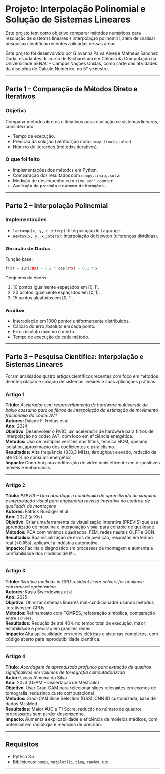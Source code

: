 # Projeto: Interpolação Polinomial e Solução de Sistemas Lineares

Este projeto tem como objetivo comparar métodos numéricos para resolução de sistemas lineares e interpolação polinomial, além de analisar pesquisas científicas recentes aplicadas nessas áreas.

Este projeto foi desenvolvido por Giovanna Paiva Alves e Matheus Sanchez Duda, estudantes do curso de Bacharelado em Ciência da Computação na Universidade SENAC – Campus Nações Unidas, como parte das atividades da disciplina de Cálculo Numérico, no 5° semestre.

---

## Parte 1 – Comparação de Métodos Direto e Iterativos

### Objetivo
Comparar métodos diretos e iterativos para resolução de sistemas lineares, considerando:
- Tempo de execução.
- Precisão da solução (verificação com `numpy.linalg.solve`).
- Número de iterações (métodos iterativos).

### O que foi feito
- Implementações dos métodos em Python.
- Comparação dos resultados com `numpy.linalg.solve`.
- Medição de desempenho com `time.perf_counter`.
- Avaliação da precisão e número de iterações.

---

## Parte 2 – Interpolação Polinomial

### Implementações
- `lagrange(x, y, x_interp)`: Interpolação de Lagrange.
- `newton(x, y, x_interp)`: Interpolação de Newton (diferenças divididas).

### Geração de Dados
Função base:

```python
f(x) = sin(2πx) + 0.2 * cos(4πx) + 0.1 * x
```

Conjuntos de dados:
1. 10 pontos igualmente espaçados em [0, 1].
2. 20 pontos igualmente espaçados em [0, 1].
3. 15 pontos aleatórios em [0, 1].

### Análise
- Interpolação em 1000 pontos uniformemente distribuídos.
- Cálculo do erro absoluto em cada ponto.
- Erro absoluto máximo e médio.
- Tempo de execução de cada método.

---

## Parte 3 – Pesquisa Científica: Interpolação e Sistemas Lineares

Foram analisados quatro artigos científicos recentes com foco em métodos de interpolação e solução de sistemas lineares e suas aplicações práticas.

### Artigo 1  
**Título:** *Acelerador com reaproveitamento de hardware multiversão de baixo consumo para os filtros de interpolação da estimação de movimento fracionária do codec AV1*  
**Autores:** Daiane F. Freitas et al.  
**Ano:** 2024  
**Objetivo:** Desenvolver o RVIC, um acelerador de hardware para filtros de interpolação no codec AV1, com foco em eficiência energética.  
**Métodos:** Uso de múltiplas versões dos filtros, técnica MCM, operand isolation, aproximação dos coeficientes e paralelismo.  
**Resultados:** Alta frequência (833,3 MHz), throughput elevado, redução de até 20% no consumo energético.  
**Impacto:** Contribui para codificação de vídeo mais eficiente em dispositivos móveis e embarcados.

---

### Artigo 2  
**Título:** *PREVIS – Uma abordagem combinada de aprendizado de máquina e interpolação visual para engenharia reversa interativa no controle de qualidade de montagens*  
**Autores:** Patrick Ruediger et al.  
**Ano:** 2022 (arXiv)  
**Objetivo:** Criar uma ferramenta de visualização interativa (PREVIS) que usa aprendizado de máquina e interpolação visual para controle de qualidade.  
**Métodos:** PCA com mínimos quadrados, FEM, redes neurais OLFF e GCN.  
**Resultados:** Boa visualização de erros de predição, respostas em tempo real (<0,05s), aplicável à indústria automotiva.  
**Impacto:** Facilita o diagnóstico em processos de montagem e aumenta a confiabilidade dos modelos de ML.

---

### Artigo 3  
**Título:** *Iterative methods in GPU-resident linear solvers for nonlinear constrained optimization*  
**Autores:** Kasia Świrydowicz et al.  
**Ano:** 2025  
**Objetivo:** Otimizar sistemas lineares mal-condicionados usando métodos iterativos em GPUs.  
**Métodos:** Refinamento com FGMRES, refatoração simbólica, comparação entre solvers.  
**Resultados:** Redução de até 40% no tempo total de execução, maior estabilidade e precisão em grandes redes.  
**Impacto:** Alta aplicabilidade em redes elétricas e sistemas complexos, com código aberto para reprodutibilidade científica.

---

### Artigo 4  
**Título:** *Abordagem de aprendizado profundo para extração de quadros significativos em volumes de tomografia computadorizada*  
**Autor:** Lucas Almeida da Silva  
**Ano:** 2023 (UFAM – Dissertação de Mestrado)  
**Objetivo:** Usar Grad-CAM para selecionar slices relevantes em exames de tomografia, reduzindo custo computacional.  
**Métodos:** Grad-CAM Slice Selection (GSS), CNN3D customizada, base de dados MosMed.  
**Resultados:** Maior AUC e F1 Score, redução no número de quadros processados sem perder desempenho.  
**Impacto:** Aumenta a explicabilidade e eficiência de modelos médicos, com potencial em radiologia e medicina de precisão.

---

## Requisitos
- Python 3.x
- Bibliotecas: `numpy`, `matplotlib`, `time`, `random`, etc.

---
